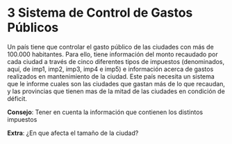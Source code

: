# 3 Sistema de Control de Gastos Públicos
Un país tiene que controlar el gasto público de las ciudades con más de 100.000
habitantes. Para ello, tiene información del monto recaudado por cada ciudad a través de
cinco diferentes tipos de impuestos (denominados, aquí, de imp1, imp2, imp3, imp4 e
imp5) e información acerca de gastos realizados en mantenimiento de la ciudad. Este
país necesita un sistema que le informe cuales son las ciudades que gastan más de lo
que recaudan, y las provincias que tienen mas de la mitad de las ciudades en condición
de déficit.

**Consejo**: Tener en cuenta la información que contienen los distintos impuestos

**Extra**: ¿En que afecta el tamaño de la ciudad? 